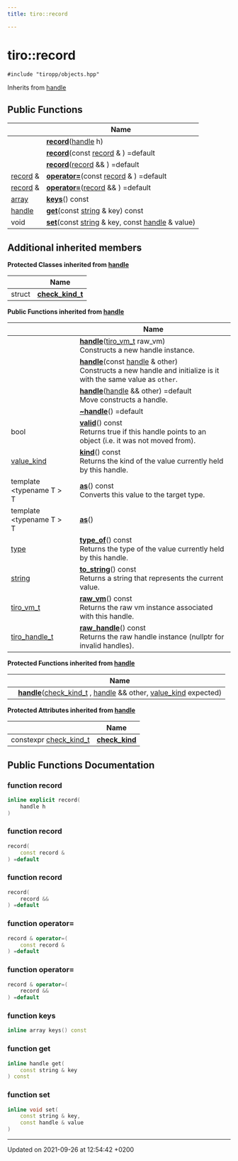 ```yaml
---
title: tiro::record

---
```


# tiro::record






`#include "tiropp/objects.hpp"`

Inherits from [handle](/docs/api/classes/classtiro_1_1handle)

## Public Functions

|                | Name           |
| -------------- | -------------- |
| | **[record](/docs/api/classes/classtiro_1_1record#function-record)**([handle](/docs/api/classes/classtiro&#95;1&#95;1handle) h) |
| | **[record](/docs/api/classes/classtiro_1_1record#function-record)**(const [record](/docs/api/classes/classtiro&#95;1&#95;1record) & ) =default |
| | **[record](/docs/api/classes/classtiro_1_1record#function-record)**([record](/docs/api/classes/classtiro&#95;1&#95;1record) && ) =default |
| [record](/docs/api/classes/classtiro_1_1record) & | **[operator=](/docs/api/classes/classtiro_1_1record#function-operator=)**(const [record](/docs/api/classes/classtiro&#95;1&#95;1record) & ) =default |
| [record](/docs/api/classes/classtiro_1_1record) & | **[operator=](/docs/api/classes/classtiro_1_1record#function-operator=)**([record](/docs/api/classes/classtiro&#95;1&#95;1record) && ) =default |
| [array](/docs/api/classes/classtiro_1_1array) | **[keys](/docs/api/classes/classtiro_1_1record#function-keys)**() const |
| [handle](/docs/api/classes/classtiro_1_1handle) | **[get](/docs/api/classes/classtiro_1_1record#function-get)**(const [string](/docs/api/classes/classtiro&#95;1&#95;1string) & key) const |
| void | **[set](/docs/api/classes/classtiro_1_1record#function-set)**(const [string](/docs/api/classes/classtiro&#95;1&#95;1string) & key, const [handle](/docs/api/classes/classtiro&#95;1&#95;1handle) & value) |

## Additional inherited members

**Protected Classes inherited from [handle](/docs/api/classes/classtiro_1_1handle)**

|                | Name           |
| -------------- | -------------- |
| struct | **[check_kind_t](/docs/api/classes/structtiro_1_1handle_1_1check__kind__t)**  |

**Public Functions inherited from [handle](/docs/api/classes/classtiro_1_1handle)**

|                | Name           |
| -------------- | -------------- |
| | **[handle](/docs/api/classes/classtiro_1_1handle#function-handle)**([tiro&#95;vm&#95;t](/docs/api/files/def&#95;8h#typedef-tiro-vm-t) raw_vm)<br>Constructs a new handle instance.  |
| | **[handle](/docs/api/classes/classtiro_1_1handle#function-handle)**(const [handle](/docs/api/classes/classtiro&#95;1&#95;1handle) & other)<br>Constructs a new handle and initialize is it with the same value as `other`.  |
| | **[handle](/docs/api/classes/classtiro_1_1handle#function-handle)**([handle](/docs/api/classes/classtiro&#95;1&#95;1handle) && other) =default<br>Move constructs a handle.  |
| | **[~handle](/docs/api/classes/classtiro_1_1handle#function-~handle)**() =default |
| bool | **[valid](/docs/api/classes/classtiro_1_1handle#function-valid)**() const<br>Returns true if this handle points to an object (i.e. it was not moved from).  |
| [value_kind](/docs/api/namespaces/namespacetiro#enum-value-kind) | **[kind](/docs/api/classes/classtiro_1_1handle#function-kind)**() const<br>Returns the kind of the value currently held by this handle.  |
| template <typename T \> <br>T | **[as](/docs/api/classes/classtiro_1_1handle#function-as)**() const<br>Converts this value to the target type.  |
| template <typename T \> <br>T | **[as](/docs/api/classes/classtiro_1_1handle#function-as)**() |
| [type](/docs/api/classes/classtiro_1_1type) | **[type_of](/docs/api/classes/classtiro_1_1handle#function-type-of)**() const<br>Returns the type of the value currently held by this handle.  |
| [string](/docs/api/classes/classtiro_1_1string) | **[to_string](/docs/api/classes/classtiro_1_1handle#function-to-string)**() const<br>Returns a string that represents the current value.  |
| [tiro_vm_t](/docs/api/files/def_8h#typedef-tiro-vm-t) | **[raw_vm](/docs/api/classes/classtiro_1_1handle#function-raw-vm)**() const<br>Returns the raw vm instance associated with this handle.  |
| [tiro_handle_t](/docs/api/files/def_8h#typedef-tiro-handle-t) | **[raw_handle](/docs/api/classes/classtiro_1_1handle#function-raw-handle)**() const<br>Returns the raw handle instance (nullptr for invalid handles).  |

**Protected Functions inherited from [handle](/docs/api/classes/classtiro_1_1handle)**

|                | Name           |
| -------------- | -------------- |
| | **[handle](/docs/api/classes/classtiro_1_1handle#function-handle)**([check&#95;kind&#95;t](/docs/api/classes/structtiro&#95;1&#95;1handle&#95;1&#95;1check&#95;&#95;kind&#95;&#95;t) , [handle](/docs/api/classes/classtiro&#95;1&#95;1handle) && other, [value&#95;kind](/docs/api/namespaces/namespacetiro#enum-value-kind) expected) |

**Protected Attributes inherited from [handle](/docs/api/classes/classtiro_1_1handle)**

|                | Name           |
| -------------- | -------------- |
| constexpr [check&#95;kind&#95;t](/docs/api/classes/structtiro&#95;1&#95;1handle&#95;1&#95;1check&#95;&#95;kind&#95;&#95;t) | **[check_kind](/docs/api/classes/classtiro_1_1handle#variable-check-kind)**  |


## Public Functions Documentation

### function record

```cpp
inline explicit record(
    handle h
)
```


### function record

```cpp
record(
    const record & 
) =default
```


### function record

```cpp
record(
    record && 
) =default
```


### function operator=

```cpp
record & operator=(
    const record & 
) =default
```


### function operator=

```cpp
record & operator=(
    record && 
) =default
```


### function keys

```cpp
inline array keys() const
```


### function get

```cpp
inline handle get(
    const string & key
) const
```


### function set

```cpp
inline void set(
    const string & key,
    const handle & value
)
```


-------------------------------

Updated on 2021-09-26 at 12:54:42 +0200
